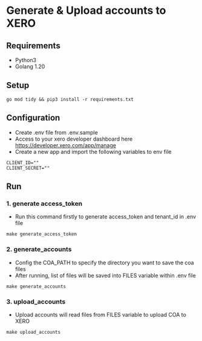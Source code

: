 # Generate & Upload accounts to XERO

## Requirements
- Python3
- Golang 1.20

## Setup

```shell
go mod tidy && pip3 install -r requirements.txt
```

## Configuration
- Create .env file from .env.sample
- Access to your xero developer dashboard here https://developer.xero.com/app/manage
- Create a new app and import the following variables to env file

```
CLIENT_ID=""
CLIENT_SECRET=""
```

## Run

### 1. generate access_token

- Run this command firstly to generate access_token and tenant_id in .env file

```shell
make generate_access_token
```

### 2. generate_accounts

- Config the COA_PATH to specify the directory you want to save the coa files
- After running, list of files will be saved into FILES variable within .env file

```shell
make generate_accounts
```

### 3. upload_accounts

- Upload accounts will read files from FILES variable to upload COA to XERO

```shell
make upload_accounts
```
